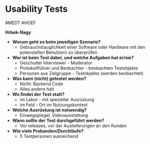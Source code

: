 # Usability Tests
#MEDT #HOEF 

**Hrbek-Nagy**

- **Worum geht es beim jeweiligen Szenario?**
	- Gebrauchstauglichkeit einer Software oder Hardware mit den potenziellen Benutzern zu überprüfen
- **Wer ist beim Test dabei, und welche Aufgaben hat er/sie?**
	- Geschulter Interviewer - Moderator
	- Protokollführer und Beobachter - beobachten Testobjekte
	- Personen aus Zielgruppe - Testobjekte (werden beobachtet)
- **Was kann (nicht) getestet werden?**
	- Nicht: Backend Code
	- Alles andere halt
- **Wo findet der Test statt?**
	- im Labor - mit spezieller Ausrüstung
	- im Feld - Ort im Nutzungskontext
- **Welche Ausrüstung ist notwendig?**
	- Einwegspiegel, Videoausstattung
- **Wann sollte der Test durchgeführt werden?**
	- Vor releases, vor der Auslieferungen an den Kunden
- **Wie viele Probanden/Durchläufe?**
	- 5 Testpersonen ausreichend